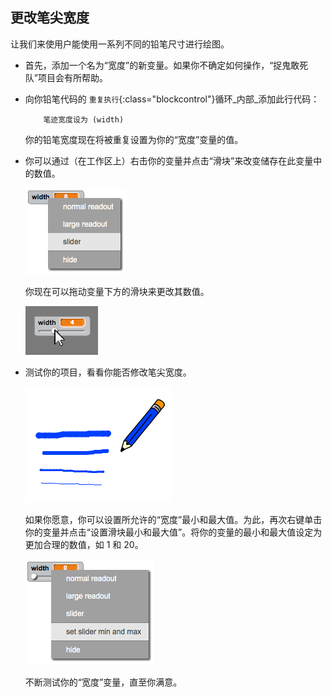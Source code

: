 ## 更改笔尖宽度

让我们来使用户能使用一系列不同的铅笔尺寸进行绘图。



+ 首先，添加一个名为“宽度”的新变量。如果你不确定如何操作，“捉鬼敢死队”项目会有所帮助。

+ 向你铅笔代码的 `重复执行`{:class="blockcontrol"}循环_内部_添加此行代码：

	```blocks
		笔迹宽度设为 (width)
	```

	你的铅笔宽度现在将被重复设置为你的“宽度”变量的值。

+ 你可以通过（在工作区上）右击你的变量并点击“滑块”来改变储存在此变量中的数值。

	![screenshot](images/paint-slider.png)

	你现在可以拖动变量下方的滑块来更改其数值。

	![screenshot](images/paint-slider-change.png)

+ 测试你的项目，看看你能否修改笔尖宽度。

	![screenshot](images/paint-width-test.png)

	如果你愿意，你可以设置所允许的“宽度”最小和最大值。为此，再次右键单击你的变量并点击“设置滑块最小和最大值”。将你的变量的最小和最大值设定为更加合理的数值，如 1 和 20。

	![screenshot](images/paint-slider-max.png)

	不断测试你的“宽度”变量，直至你满意。



